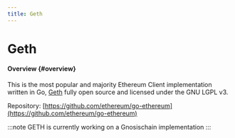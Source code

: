 ```yaml
---
title: Geth
---
```


# Geth

#### Overview {#overview}

This is the most popular and majority Ethereum Client implementation written in Go, [Geth]([https://geth.ethereum.org/](https://geth.ethereum.org/)) fully open source and licensed under the GNU LGPL v3.

Repository: [https://github.com/ethereum/go-ethereum](https://github.com/ethereum/go-ethereum) 

:::note
GETH is currently working on a Gnosischain implementation
:::